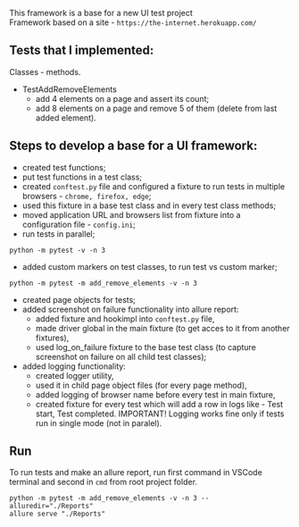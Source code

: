 This framework is a base for a new UI test project  
Framework based on a site - ```https://the-internet.herokuapp.com/```

## Tests that I implemented:
Classes - methods.
* TestAddRemoveElements
    + add 4 elements on a page and assert its count;
    + add 8 elements on a page and remove 5 of them (delete from last added element).

## Steps to develop a base for a UI framework:
* created test functions;
* put test functions in a test class;
* created ```conftest.py``` file and configured a fixture to run tests in multiple browsers - ```chrome, firefox, edge```;
* used this fixture in a base test class and in every test class methods;
* moved application URL and browsers list from fixture into a configuration file - ```config.ini```;
* run tests in parallel;
```
python -m pytest -v -n 3
```
* added custom markers on test classes, to run test vs custom marker;
```
python -m pytest -m add_remove_elements -v -n 3
```
* created page objects for tests;
* added screenshot on failure functionality into allure report:
    + added fixture and hookimpl into ```conftest.py``` file,
    + made driver global in the main fixture (to get acces to it from another fixtures),
    + used log_on_failure fixture to the base test class (to capture screenshot on failure on all child test classes);
* added logging functionality:
    + created logger utility,
    + used it in child page object files (for every page method),
    + added logging of browser name before every test in main fixture,
    + created fixture for every test which will add a row in logs like - Test start, Test completed.
IMPORTANT! Logging works fine only if tests run in single mode (not in paralel).

## Run
To run tests and make an allure report, run first command in VSCode terminal and second in ```cmd``` from root project folder.
```
python -m pytest -m add_remove_elements -v -n 3 --alluredir="./Reports"
allure serve "./Reports"
```